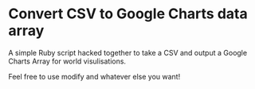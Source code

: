 # Convert CSV to Google Charts data array

A simple Ruby script hacked together to take a CSV and output a Google Charts Array for world visulisations.

Feel free to use modify and whatever else you want!
